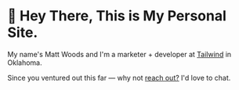 # 👋 Hey There, This is My Personal Site. 
My name's Matt Woods and I'm a marketer + developer at [Tailwind](https://www.tailwindapp.com/) in Oklahoma.

Since you ventured out this far — why not [reach out?](https://mattwoods.io/contact/) I'd love to chat.
